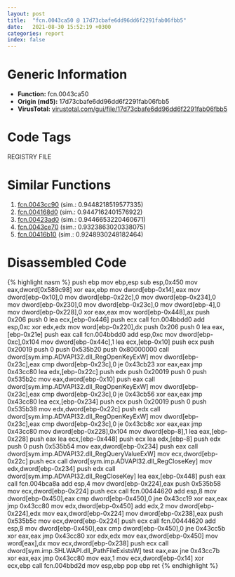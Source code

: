 ```yaml
---
layout: post
title:  "fcn.0043ca50 @ 17d73cbafe6dd96dd6f2291fab06fbb5"
date:   2021-08-30 15:52:19 +0300
categories: report
index: false
---
```


# Generic Information
- **Function:** fcn.0043ca50
- **Origin (md5):** 17d73cbafe6dd96dd6f2291fab06fbb5
- **VirusTotal:** [virustotal.com/gui/file/17d73cbafe6dd96dd6f2291fab06fbb5][virustotal_ref]

# Code Tags
<span class="tag" id="REGISTRY">REGISTRY</span>
<span class="tag" id="FILE">FILE</span>


# Similar Functions

1. [fcn.0043cc90][similar_1_ref] (sim.: 0.9448218519577335)
2. [fcn.004168d0][similar_2_ref] (sim.: 0.9447162401576922)
3. [fcn.00423ad0][similar_3_ref] (sim.: 0.9446653220460671)
4. [fcn.0043ce70][similar_4_ref] (sim.: 0.9323863020338075)
5. [fcn.00416b10][similar_5_ref] (sim.: 0.9248930248182464)


# Disassembled Code

{% highlight nasm %}
push ebp
mov ebp,esp
sub esp,0x450
mov eax,dword[0x589c98]
xor eax,ebp
mov dword[ebp-0x14],eax
mov dword[ebp-0x10],0
mov dword[ebp-0x22c],0
mov dword[ebp-0x234],0
mov dword[ebp-0x230],0
mov dword[ebp-0x23c],0
mov dword[ebp-4],0
mov dword[ebp-0x228],0
xor eax,eax
mov word[ebp-0x448],ax
push 0x206
push 0
lea ecx,[ebp-0x446]
push ecx
call fcn.004bbdd0
add esp,0xc
xor edx,edx
mov word[ebp-0x220],dx
push 0x206
push 0
lea eax,[ebp-0x21e]
push eax
call fcn.004bbdd0
add esp,0xc
mov dword[ebp-0xc],0x104
mov dword[ebp-0x44c],1
lea ecx,[ebp-0x10]
push ecx
push 0x20019
push 0
push 0x535b20
push 0x80000000
call dword[sym.imp.ADVAPI32.dll_RegOpenKeyExW]
mov dword[ebp-0x23c],eax
cmp dword[ebp-0x23c],0
je 0x43cb23
xor eax,eax
jmp 0x43cc80
lea edx,[ebp-0x22c]
push edx
push 0x20019
push 0
push 0x535b2c
mov eax,dword[ebp-0x10]
push eax
call dword[sym.imp.ADVAPI32.dll_RegOpenKeyExW]
mov dword[ebp-0x23c],eax
cmp dword[ebp-0x23c],0
je 0x43cb56
xor eax,eax
jmp 0x43cc80
lea ecx,[ebp-0x234]
push ecx
push 0x20019
push 0
push 0x535b38
mov edx,dword[ebp-0x22c]
push edx
call dword[sym.imp.ADVAPI32.dll_RegOpenKeyExW]
mov dword[ebp-0x23c],eax
cmp dword[ebp-0x23c],0
je 0x43cb8c
xor eax,eax
jmp 0x43cc80
mov dword[ebp-0x228],0x104
mov dword[ebp-8],1
lea eax,[ebp-0x228]
push eax
lea ecx,[ebp-0x448]
push ecx
lea edx,[ebp-8]
push edx
push 0
push 0x535b54
mov eax,dword[ebp-0x234]
push eax
call dword[sym.imp.ADVAPI32.dll_RegQueryValueExW]
mov ecx,dword[ebp-0x22c]
push ecx
call dword[sym.imp.ADVAPI32.dll_RegCloseKey]
mov edx,dword[ebp-0x234]
push edx
call dword[sym.imp.ADVAPI32.dll_RegCloseKey]
lea eax,[ebp-0x448]
push eax
call fcn.004bca8a
add esp,4
mov dword[ebp-0x224],eax
push 0x535b58
mov ecx,dword[ebp-0x224]
push ecx
call fcn.00444620
add esp,8
mov dword[ebp-0x450],eax
cmp dword[ebp-0x450],0
jne 0x43cc19
xor eax,eax
jmp 0x43cc80
mov edx,dword[ebp-0x450]
add edx,2
mov dword[ebp-0x224],edx
mov eax,dword[ebp-0x224]
mov dword[ebp-0x238],eax
push 0x535b5c
mov ecx,dword[ebp-0x224]
push ecx
call fcn.00444620
add esp,8
mov dword[ebp-0x450],eax
cmp dword[ebp-0x450],0
jne 0x43cc5b
xor eax,eax
jmp 0x43cc80
xor edx,edx
mov eax,dword[ebp-0x450]
mov word[eax],dx
mov ecx,dword[ebp-0x238]
push ecx
call dword[sym.imp.SHLWAPI.dll_PathFileExistsW]
test eax,eax
jne 0x43cc7b
xor eax,eax
jmp 0x43cc80
mov eax,1
mov ecx,dword[ebp-0x14]
xor ecx,ebp
call fcn.004bbd2d
mov esp,ebp
pop ebp
ret 
{% endhighlight %}


[similar_1_ref]: /report/fcn.0043cc90@17d73cbafe6dd96dd6f2291fab06fbb5
[similar_2_ref]: /report/fcn.004168d0@279a61b1e76da49531f1f16fd1102a2d
[similar_3_ref]: /report/fcn.00423ad0@4fe38de7c6c86a1bad209560fa052231
[similar_4_ref]: /report/fcn.0043ce70@17d73cbafe6dd96dd6f2291fab06fbb5
[similar_5_ref]: /report/fcn.00416b10@279a61b1e76da49531f1f16fd1102a2d
[virustotal_ref]: https://www.virustotal.com/gui/file/17d73cbafe6dd96dd6f2291fab06fbb5